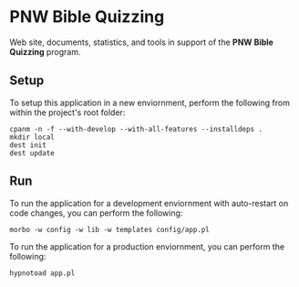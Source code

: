 # PNW Bible Quizzing

Web site, documents, statistics, and tools in support of the **PNW Bible
Quizzing** program.

## Setup

To setup this application in a new enviornment, perform the following from
within the project's root folder:

    cpanm -n -f --with-develop --with-all-features --installdeps .
    mkdir local
    dest init
    dest update

## Run

To run the application for a development enviornment with auto-restart on code
changes, you can perform the following:

    morbo -w config -w lib -w templates config/app.pl

To run the application for a production enviornment, you can perform the
following:

    hypnotoad app.pl

